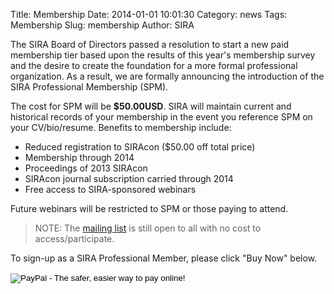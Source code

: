 Title: Membership
Date: 2014-01-01 10:01:30
Category: news
Tags: Membership
Slug: membership
Author: SIRA

The SIRA Board of Directors passed a resolution to start a new paid membership tier based upon the results of this year's membership survey and the desire to create the foundation for a more formal professional organization. As a result, we are formally announcing the introduction of the SIRA Professional Membership (SPM).

The cost for SPM will be **$50.00USD**. SIRA will maintain current and historical records of your membership in the event you reference SPM on your CV/bio/resume. Benefits to membership include:

- Reduced registration to SIRAcon ($50.00 off total price)
- Membership through 2014
- Proceedings of 2013 SIRAcon
- SIRAcon journal subscription carried through 2014
- Free access to SIRA-sponsored webinars

Future webinars will be restricted to SPM or those paying to attend.

>NOTE: The [mailing list](http://lists.societyinforisk.org/mailman/listinfo/sira) is still open to all with no cost to access/participate.

To sign-up as a SIRA Professional Member, please click "Buy Now" below.

<form action="https://www.paypal.com/cgi-bin/webscr" method="post" target="_top">
	<input name="cmd" type="hidden" value="_s-xclick" /> <input name="hosted_button_id" type="hidden" value="VWHFF7ZWU9CZW" /> <input alt="PayPal - The safer, easier way to pay online!" border="0" name="submit" src="https://www.paypalobjects.com/en_US/i/btn/btn_buynowCC_LG.gif" type="image" /> <img border="0" height="1" src="https://www.paypalobjects.com/en_US/i/scr/pixel.gif" width="1" /></form>
<p>&nbsp;</p>
